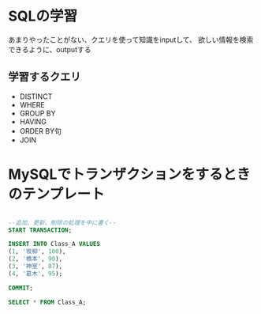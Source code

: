# SQLの学習

あまりやったことがない、クエリを使って知識をinputして、
欲しい情報を検索できるように、outputする

## 学習するクエリ
* DISTINCT
* WHERE
* GROUP BY
* HAVING
* ORDER BY句
* JOIN

# MySQLでトランザクションをするときのテンプレート

```sql:TRANSACTION.sql

--追加、更新、削除の処理を中に書く--
START TRANSACTION;

INSERT INTO Class_A VALUES
(1, '坂柳', 100),
(2, '橋本', 90),
(3, '神室', 87),
(4, '葛木', 95);

COMMIT;

SELECT * FROM Class_A;
```